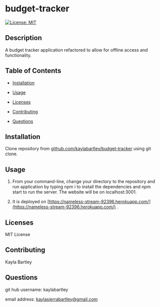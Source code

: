 # budget-tracker


[![License: MIT](https://img.shields.io/badge/License-MIT-yellow.svg)](https://opensource.org/licenses/MIT)

## Description 

A budget tracker application refactored to allow for offline access and functionality.


## Table of Contents 

* [Installation](#installation)
* [Usage](#usage)
* [Licenses](#licenses)
* [Contributing](#contributing)

* [Questions](#questions)


## Installation

Clone repository from [github.com/kaylabartley/budget-tracker](github.com/kaylabartley/budget-tracker) using git clone. 


## Usage 

1) From your command-line, change your directory to the repository and run application by typing npm i to install the dependencies and npm start to run the server. The website will be on localhost:3001. 

2) It is deployed on [https://nameless-stream-92396.herokuapp.com/](https://nameless-stream-92396.herokuapp.com/) . 


## Licenses

MIT License

## Contributing

Kayla Bartley 

## Questions

git hub username: kaylabartley

email address: kaylasierrabartley@gmail.com

    